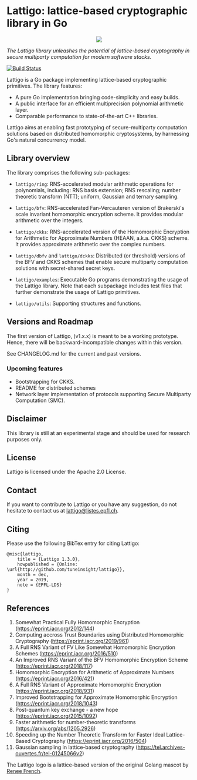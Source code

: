 # Lattigo: lattice-based cryptographic library in Go

<p align="center">
	<img src="https://i.ibb.co/5vXt5mj/logo.png" />
</p>

_The Lattigo library unleashes the potential of lattice-based cryptography in secure multiparty computation for modern software stacks._

[![Build Status](https://travis-ci.com/ldsec/lattigo.svg?token=kz1BaknyyJcURGZurf6m&branch=master)](https://travis-ci.com/ldsec/lattigo)

Lattigo is a Go package implementing lattice-based cryptographic primitives.
The library features:
- A pure Go implementation bringing code-simplicity and easy builds.
- A public interface for an efficient multiprecision polynomial arithmetic layer.
- Comparable performance to state-of-the-art C++ libraries.

Lattigo aims at enabling fast prototyping of secure-multiparty computation solutions based on distributed homomorphic cryptosystems, by harnessing Go's natural concurrency model.

## Library overview

The library comprises the following sub-packages:

- `lattigo/ring`: RNS-accelerated modular arithmetic operations for polynomials, including: RNS basis extension; RNS rescaling;  number theoretic transform (NTT); uniform, Gaussian and ternary sampling.

- `lattigo/bfv`: RNS-accelerated Fan-Vercauteren version of Brakerski's scale invariant homomorphic encryption scheme. It provides modular arithmetic over the integers.
	
- `lattigo/ckks`: RNS-accelerated version of the Homomorphic Encryption for Arithmetic for Approximate Numbers (HEAAN, a.k.a. CKKS) scheme. It provides approximate arithmetic over the complex numbers.

- `lattigo/dbfv` and `lattigo/dckks`: Distributed (or threshold) versions of the BFV and CKKS schemes that enable secure multiparty computation solutions with secret-shared secret keys.

- `lattigo/examples`: Executable Go programs demonstrating the usage of the Lattigo library.
                      Note that each subpackage includes test files that further demonstrate the usage of Lattigo primitives.

- `lattigo/utils`: Supporting structures and functions.

## Versions and Roadmap

The first version of Lattigo, (v1.x.x) is meant to be a working prototype.
Hence, there will be backward-incompatible changes within this version. 

See CHANGELOG.md for the current and past versions.

### Upcoming features

- Bootstrapping for CKKS.
- README for distributed schemes
- Network layer implementation of protocols supporting Secure Multiparty Computation (SMC).


## Disclaimer

This library is still at an experimental stage and should be used for research purposes only.

## License

Lattigo is licensed under the Apache 2.0 License.

## Contact

If you want to contribute to Lattigo or you have any suggestion, do not hesitate to contact us at [lattigo@listes.epfl.ch](mailto:lattigo@listes.epfl.ch).

## Citing

Please use the following BibTex entry for citing Lattigo:

    @misc{lattigo,
	    title = {Lattigo 1.3.0},
	    howpublished = {Online: \url{http://github.com/tuneinsight/lattigo}},
	    month = dec,
	    year = 2019,
	    note = {EPFL-LDS}
    }
    

## References

1. Somewhat Practical Fully Homomorphic Encryption (<https://eprint.iacr.org/2012/144>)
1. Computing accross Trust Boundaries using Distributed Homomorphic Cryptography (<https://eprint.iacr.org/2019/961>)
1. A Full RNS Variant of FV Like Somewhat Homomorphic Encryption Schemes (<https://eprint.iacr.org/2016/510>)
1. An Improved RNS Variant of the BFV Homomorphic Encryption Scheme (<https://eprint.iacr.org/2018/117>)
1. Homomorphic Encryption for Arithmetic of Approximate Numbers (<https://eprint.iacr.org/2016/421>)
1. A Full RNS Variant of Approximate Homomorphic Encryption (<https://eprint.iacr.org/2018/931>)
1. Improved Bootstrapping for Approximate Homomorphic Encryption (<https://eprint.iacr.org/2018/1043>)
1. Post-quantum key exchange - a new hope (<https://eprint.iacr.org/2015/1092>)
1. Faster arithmetic for number-theoretic transforms (<https://arxiv.org/abs/1205.2926>)
1. Speeding up the Number Theoretic Transform for Faster Ideal Lattice-Based Cryptography (<https://eprint.iacr.org/2016/504>)
1. Gaussian sampling in lattice-based cryptography (<https://tel.archives-ouvertes.fr/tel-01245066v2>)

The Lattigo logo is a lattice-based version of the original Golang mascot by [Renee French](http://reneefrench.blogspot.com/).